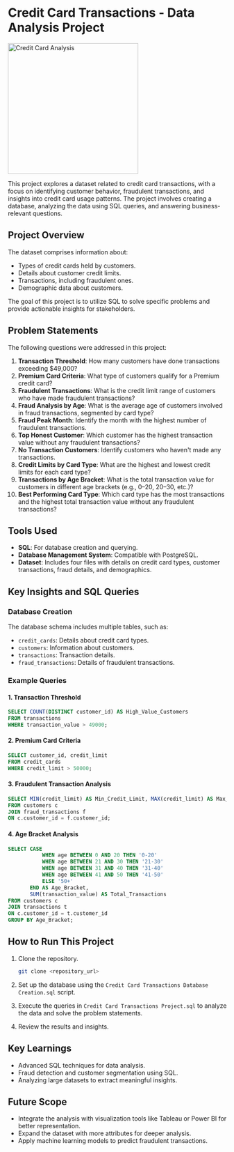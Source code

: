 # Credit Card Transactions - Data Analysis Project

<img src="https://files.oaiusercontent.com/file-HrfuVjNfUANyuDoTuWuijG?se=2024-12-30T08%3A18%3A14Z&sp=r&sv=2024-08-04&sr=b&rscc=max-age%3D604800%2C%20immutable%2C%20private&rscd=attachment%3B%20filename%3Da60f9688-abbf-4f97-a0e2-78ea966ea645.webp&sig=m%2BCv3N3jgUR/JoyDq8WYKgHAibSI45EMZjzcUOVMSxk%3D" alt="Credit Card Analysis" style="height: 300px;"/>


This project explores a dataset related to credit card transactions, with a focus on identifying customer behavior, fraudulent transactions, and insights into credit card usage patterns. The project involves creating a database, analyzing the data using SQL queries, and answering business-relevant questions.

## Project Overview

The dataset comprises information about:
- Types of credit cards held by customers.
- Details about customer credit limits.
- Transactions, including fraudulent ones.
- Demographic data about customers.

The goal of this project is to utilize SQL to solve specific problems and provide actionable insights for stakeholders.

## Problem Statements
The following questions were addressed in this project:

1. **Transaction Threshold**: How many customers have done transactions exceeding $49,000?
2. **Premium Card Criteria**: What type of customers qualify for a Premium credit card?
3. **Fraudulent Transactions**: What is the credit limit range of customers who have made fraudulent transactions?
4. **Fraud Analysis by Age**: What is the average age of customers involved in fraud transactions, segmented by card type?
5. **Fraud Peak Month**: Identify the month with the highest number of fraudulent transactions.
6. **Top Honest Customer**: Which customer has the highest transaction value without any fraudulent transactions?
7. **No Transaction Customers**: Identify customers who haven't made any transactions.
8. **Credit Limits by Card Type**: What are the highest and lowest credit limits for each card type?
9. **Transactions by Age Bracket**: What is the total transaction value for customers in different age brackets (e.g., 0–20, 20–30, etc.)?
10. **Best Performing Card Type**: Which card type has the most transactions and the highest total transaction value without any fraudulent transactions?

## Tools Used
- **SQL**: For database creation and querying.
- **Database Management System**: Compatible with PostgreSQL.
- **Dataset**: Includes four files with details on credit card types, customer transactions, fraud details, and demographics.

## Key Insights and SQL Queries
### Database Creation
The database schema includes multiple tables, such as:
- `credit_cards`: Details about credit card types.
- `customers`: Information about customers.
- `transactions`: Transaction details.
- `fraud_transactions`: Details of fraudulent transactions.

### Example Queries

#### 1. Transaction Threshold
```sql
SELECT COUNT(DISTINCT customer_id) AS High_Value_Customers
FROM transactions
WHERE transaction_value > 49000;
```

#### 2. Premium Card Criteria
```sql
SELECT customer_id, credit_limit
FROM credit_cards
WHERE credit_limit > 50000;
```

#### 3. Fraudulent Transaction Analysis
```sql
SELECT MIN(credit_limit) AS Min_Credit_Limit, MAX(credit_limit) AS Max_Credit_Limit
FROM customers c
JOIN fraud_transactions f
ON c.customer_id = f.customer_id;
```

#### 4. Age Bracket Analysis
```sql
SELECT CASE
           WHEN age BETWEEN 0 AND 20 THEN '0-20'
           WHEN age BETWEEN 21 AND 30 THEN '21-30'
           WHEN age BETWEEN 31 AND 40 THEN '31-40'
           WHEN age BETWEEN 41 AND 50 THEN '41-50'
           ELSE '50+'
       END AS Age_Bracket,
       SUM(transaction_value) AS Total_Transactions
FROM customers c
JOIN transactions t
ON c.customer_id = t.customer_id
GROUP BY Age_Bracket;
```

## How to Run This Project

1. Clone the repository.
   ```bash
   git clone <repository_url>
   ```

2. Set up the database using the `Credit Card Transactions Database Creation.sql` script.

3. Execute the queries in `Credit Card Transactions Project.sql` to analyze the data and solve the problem statements.

4. Review the results and insights.

## Key Learnings
- Advanced SQL techniques for data analysis.
- Fraud detection and customer segmentation using SQL.
- Analyzing large datasets to extract meaningful insights.

## Future Scope
- Integrate the analysis with visualization tools like Tableau or Power BI for better representation.
- Expand the dataset with more attributes for deeper analysis.
- Apply machine learning models to predict fraudulent transactions.
